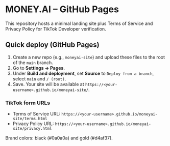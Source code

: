 # MONEY.AI – GitHub Pages

This repository hosts a minimal landing site plus Terms of Service and Privacy Policy for TikTok Developer verification.

## Quick deploy (GitHub Pages)
1. Create a new repo (e.g., `moneyai-site`) and upload these files to the root of the `main` branch.
2. Go to **Settings → Pages**.
3. Under **Build and deployment**, set **Source** to `Deploy from a branch`, select `main` and `/ (root)`.
4. Save. Your site will be available at `https://<your-username>.github.io/moneyai-site/`.

### TikTok form URLs
- Terms of Service URL: `https://<your-username>.github.io/moneyai-site/terms.html`
- Privacy Policy URL: `https://<your-username>.github.io/moneyai-site/privacy.html`

Brand colors: black (#0a0a0a) and gold (#d4af37).

